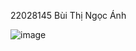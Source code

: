 22028145 Bùi Thị Ngọc Ánh


![image](https://github.com/ngocanh56/Chatting/assets/125036596/180a1d60-563f-4f9c-b5d4-b84b1cddccfc)
